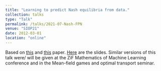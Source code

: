 ```yaml
---
title: "Learning to predict Nash equilibria from data."
collection: talks
type: "Talk"
permalink: /talks/2021-07-Nash-FPN
venue: "SIOP21"
date: 2012-03-01
location: "online"
---
```


Based on [this](https://danielmckenzie.github.io/publication/2021-03-FPN) and [this](https://danielmckenzie.github.io/publication/2021-03-FPN) paper. [Here](./files/Nash_FPNs_Slides.pdf) are the slides. Similar versions of this talk were/ will be given at the ZiF Mathematics of Machine Learning conference and in the Mean-field games and optimal transport seminar.  
